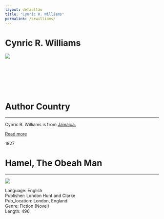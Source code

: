 ```yaml
---
layout: defaultau
title: "Cynric R. Williams"
permalink: /crwilliams/
---
```

<!-- partial:index.partial.html -->
<div class="content">
    <h1>Cynric R. Williams</h1>
    <div class="quote">
        <div><img src="https://t4.ftcdn.net/jpg/03/40/12/49/360_F_340124934_bz3pQTLrdFpH92ekknuaTHy8JuXgG7fi.jpg" class="logo"></div>
    </div>
    <div class="timeline">
        <div style="padding-bottom:100px;"></div>
        <div class="block">
            <div class="date right"><p class="right"> </p></div>
            <div class="dot"></div>
            <div class="left first">
            <div class="author_country">
                <h1>Author Country</h1><hr>
          <div class="aclocation">  <p>Cynric R. Williams is from <a href="http://localhost:4000/4">Jamaica.</a></p></div>
              <div class="acreadmore">   <a href="#" target="_blank">Read more</a></div>
            </div>
            </div>
        </div>
        <div class="block">
            <div class="date left"><p class="left">1827</p></div>
            <div class="dot"></div>
            <div class="right">
                <h1>Hamel, The Obeah Man</h1><hr>
                <p><img src="https://i.gr-assets.com/images/S/compressed.photo.goodreads.com/books/1413746101l/9365358.jpg"></p>
                <p>
                Language: English <br/>
                Publisher: London Hunt and Clarke<br/>
                Pub_location: London, England <br/>
                Genre: Fiction (Novel)<br/>
                Length: 496<br/>                   </p>
            </div>
        </div>
</div>
